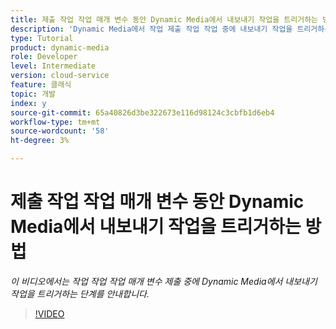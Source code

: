 ```yaml
---
title: 제출 작업 작업 매개 변수 동안 Dynamic Media에서 내보내기 작업을 트리거하는 방법
description: 'Dynamic Media에서 작업 제출 작업 작업 중에 내보내기 작업을 트리거하는 단계입니다.  '
type: Tutorial
product: dynamic-media
role: Developer
level: Intermediate
version: cloud-service
feature: 클래식
topic: 개발
index: y
source-git-commit: 65a40826d3be322673e116d98124c3cbfb1d6eb4
workflow-type: tm+mt
source-wordcount: '58'
ht-degree: 3%

---
```



# 제출 작업 작업 매개 변수 동안 Dynamic Media에서 내보내기 작업을 트리거하는 방법

*이 비디오에서는 작업 작업 작업 매개 변수 제출 중에 Dynamic Media에서 내보내기 작업을 트리거하는 단계를 안내합니다.*

>[!VIDEO](https://video.tv.adobe.com/v/335454?quality=9&learn=on)

